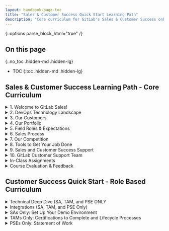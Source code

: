 ```yaml
---
layout: handbook-page-toc
title: "Sales & Customer Success Quick Start Learning Path"
description: "Core curriculum for GitLab's Sales & Customer Success onboarding"
---
```


{::options parse_block_html="true" /}

## On this page
{:.no_toc .hidden-md .hidden-lg}

- TOC
{:toc .hidden-md .hidden-lg}

## Sales & Customer Success Learning Path - Core Curriculum

<details>
<summary markdown="span">1. Welcome to GitLab Sales!</summary>

### 1.[ Welcome to GitLab Sales!](https://gitlab.edcast.com/pathways/sales-quick-start/cards/7167664)
*  **ACTIVITY: Let's Git To Know Each Other! (Assignment, 5 minutes, 1 Point - Pre Work)**
   - Please complete this brief [google form](https://docs.google.com/forms/d/e/1FAIpQLScXH3QSAcqUP4mRJsqUWbn7BUJS_SYJVjFg2oXqOoOwzBMzLA/viewform) to introduce yourself.
*  **What is GitLab? (Material - Video, 31 Minutes)**
   - GitLab is a single application for the entire DevOps lifecycle. [Watch the video](https://youtu.be/-_CDU6NFw7U).
   - GitLab customers buy GitLab for 3 primary reasons: 1) Increase Operational Efficiencies, 2) Deliver Better Products Faster, and 3) Reduce Security and Compliance Risk. Check out the [GitLab Customer Deck](https://docs.google.com/presentation/d/1SHSmrEs0vE08iqse9ZhEfOQF1UWiAfpWodIE6_fFFLg/edit?usp=sharing) and [watch the video](https://www.youtube.com/watch?v=MqL6BMOySIQ).
*  **Company Infomercial (Material - Video, 5 Minutes)**
   - Check out our [company infomercial](https://youtu.be/gzYTZhJlHoI)!
*  **GitLab Culture (Material - Video, 3 Minutes)**
   - Every year, our entire remote workforce gets together in one location for the GitLab Summit. We use this time to bond, build community, and get a bit of work done. It's an essential part of the GitLab experience—watch the video to learn more about our culture, and what it's like to be on our globally distributed team.
   - [Watch the video](https://www.youtube.com/watch?v=Mkw1-Uc7V1k)
   - Read the [Handbook](https://about.gitlab.com/company/culture/gitlab-101/)
*  **Everyone Can Contribute (Material - Video, 3 Minutes)**
   - Learn more about how we live out our Contribute value! [Watch the video](https://www.youtube.com/watch?v=V2Z1h_2gLNU).
*  **Short Toes (Material - Handbook - 15 minutes)**
   - Learn about how we live the collaboration value at GitLab.
   - Read the [Handbook](/handbook/values/#short-toes)
*  **Org Chart (Material - Handbook - 10 Minutes)**
   - You can see more information about team members and who reports to whom on the team page. Throughout the course you will be asked to schedule a few brief meetings with your peers. Keep in mind that it is always ok to put a meeting on someone's calendar, if they can't make it and decline it is not a problem. We hope you enjoy getting to know your super cool co-workers!
   - Check out the [org chart](https://comp-calculator.gitlab.net/org_chart) and the [Team Page](https://about.gitlab.com/company/team/)

</details>

<details>
<summary markdown="span">2. DevOps Technology Landscape</summary>

### 2. [DevOps Technology Landscape](https://gitlab.edcast.com/pathways/sales-quick-start/cards/1459977)
*  **DevOps Technology Landscape**
   - Please click on the link below and go through the course modules.
   - [DevOps Technology Landscape](https://gitlabfieldenablement.s3.us-east-2.amazonaws.com/DevOps+Technology+Landscape+-+Storyline+output/story.html)
*  **GitLab SDLC Quiz (Quiz - 9 Points - Pre Work)**
   - Take a look at the [handbook page on the SDLC](https://about.gitlab.com/stages-devops-lifecycle/) and take this short [quiz](https://forms.gle/Ed9JjNmKsXPhJ4Fr7)
*  **Increase Operational Efficiencies (Material - Video - 5 Minutes)**
   - Compare the traditional DevOps Daisy Chain of disparate tools to an integrated solution for Complete DevOps. GitLab delivers a seamlessly integrated platform for developers and operators to collaborate in real-time and move ideas into production faster.
   - [YouTube - Traditional DevOps Daisy Chain](https://www.youtube.com/watch?v=YHznYB275Mg)
   - Manage Your Toolchain Before It manages You! white paper ([gated link](https://about.gitlab.com/resources/whitepaper-forrester-manage-your-toolchain/)) ([internal link](https://gitlab.com/gitlab-com/www-gitlab-com/-/blob/master/source/resources/downloads/201906-gitlab-forrester-toolchain.pdf))
   - [YouTube - You’re Living Like This? ](https://www.youtube.com/watch?v=w6X4Ha1oC6I)
*  **QUIZ: Increase Operational Efficiencies (Assignment - 25 Minutes - 6 Points - Pre Work)**
   - GitLab is a single application for the entire DevOps lifecycle! Please read the "Manage Your Tool Chain Before it Manages You" white paper from Forrester (see link above) to answer the questions in the [Google Form Quiz.](https://forms.gle/namX7dcg1dbo5KQQ7)

</details>

<details>
<summary markdown="span">3. Our Customers</summary>

### 3. [Our Customers](https://gitlab.edcast.com/pathways/sales-quick-start/cards/1459979)
*  **Our Customers**
   - Please click on the link below and go through the course modules.
   - [Our Customers](https://gitlabfieldenablement.s3.us-east-2.amazonaws.com/Our+Customers+-+Storyline+output/story.html)
* **QUIZ: Buyer Personas (Assignment - 5 Points - Pre Work)**
   - Please take a moment to complete this short [quiz](https://docs.google.com/forms/d/e/1FAIpQLSeIDnYn4kWcBZSeRJ98AjUZK7pfj0DqOsnVIcbZjE-atYFExg/viewform) based on information in the [handbook.](/handbook/marketing/strategic-marketing/roles-personas/buyer-persona/)
*  **QUESTION: Personas & Pain Points (Assignment - 1 Point - Pre Work)**
   - Please share your thoughts on the question below. This is a classroom discussion board, let's crowdsource some knowledge! Why is it important to understand different buyer personas as a salesperson?
*  **Customer Success Stories & Proof Points (Material - Handbook - 10 Minutes)**
   - References are an age old tenet of sales pros! Your prospective clients will definitely be impressed by the positive business outcomes of our customers. Check out our [customer case studies](https://about.gitlab.com/customers/) and [proof points](/handbook/sales/command-of-the-message/proof-points/) on GitLab value.
*  **Marketing Materials Repository (Material - Gitlab.com - 10 Minutes)**
   - Check out the GitLab [marketing materials repository](https://docs.google.com/spreadsheets/d/1NK_0Lr0gA0kstkzHwtWx8m4n-UwOWWpK3Dbn4SjLu8I/edit?usp=sharing) to see all of our best and most relevant sales collateral. Please be careful to only view or download these files, and feel free to send copies to your clients to help them understand GitLab value. If you would like to share one of these assests on social media please be careful to only use the gated links to content.

</details>

<details>
<summary markdown="span">4. Our Portfolio</summary>

### 4. [Our Portfolio](https://gitlab.edcast.com/pathways/sales-quick-start/cards/7172709)
*  **Our Portfolio**
   - Please click on the link below and go through the course modules.
   - [Our Portfolio](https://gitlabtrainingcontent.s3-us-west-2.amazonaws.com/GitLab+Field+Enablement+Our+Portfolio+-+Storyline+output/story.html)
*  **QUESTION: Pitch Deck Video (Material - Video - 15 Minutes)**
   - Please write one thing you learned or found interesting from watching the GitLab Pitch Deck video.
*  **GitLab Features & Functionality**
   - GitLab is a complete DevOps platform, delivered as a single application, fundamentally changing the way Development, Security, and Ops teams collaborate. GitLab helps teams accelerate software delivery from weeks to minutes, reduce development costs, and reduce the risk of application vulnerabilities while increasing developer productivity. Check out this [reference guide](https://about.gitlab.com/product/) to learn more about what is included in each of the different stages of GitLab.
* **Product Tiering Quiz (Assignment - 25 Minutes - 10 Points - Pre Work)**
   - Take a moment to complete this short knowledge check [quiz](https://docs.google.com/forms/d/e/1FAIpQLScahosIQoghrijLvRacseegt65O3SBycTIubvzJsaFn5wp2RQ/viewform)
* **GitLab Security Solutions (Material - Slides and Video - 30 minutes)**
   - Security is one of the biggest differentiators to Ultimate. In this course, you will learn detailed information about GitLab security capabilities with a click through demo.
   - Using [GitLab for Software Security Video](https://youtu.be/SP0VSH-NqJs)
   - [GitLab Secure Doc](https://docs.gitlab.com/ee/user/application_security/index.html)
   - [GitLab Security and Compliance Capabilities Deck](https://docs.google.com/presentation/d/1WHTyUDOMuSVK9uK7hhSIQ_JbeUbo7k5AW3D6WwBReOg/edit)
*  **Selling Professional Services (Material - Video - 30 Minutes)**
   - Our [Professional Services](/handbook/customer-success/professional-services-engineering/selling/) team is made up of not only GitLab subject matter experts but seasoned DevOps professionals who have experience in deploying and maintaining both large-scale applications as well as creating and teaching best practices throughout the SDLC. Our experts help lead Concurrent DevOps Transformations, providing direct support to our customer’s strategic business initiatives. GitLab's Professional Services team exists to enable your clients realize the full value of their GitLab installation. We can provide direct implementation support to ensure the GitLab installation is resilient and secure. We also offer migration services to facilitate the transition to GitLab by delivering a clean dataset to resume operations at once. Our education and specialized training provide training in best practices, such as CI/CD, version control, metrics, and more.
   - You can also watch the [Sales Enablement Session](/handbook/customer-success/professional-services-engineering/sales-enablement/) about how to sell services
*  **GitLab Direction & Latest Releases**
   - Our vision is to replace disparate DevOps toolchains with a single application that is pre-configured to work by default across the entire DevOps lifecycle. We aim to make it faster and easier for groups of contributors to deliver value to their users, and we achieve this by enabling:
   - Faster cycle time, driving an improved time to innovation
   - Easier workflows, driving increased collaboration and productivity
   - Our solution plays well with others, works for teams of any size and composition and for any kind of project, and provides ongoing actionable feedback for continuous improvement. You can read more about the principles that guide our prioritization process in our product handbook.
   - Be sure to review the information from our latest release!
      - [GitLab Direction](https://about.gitlab.com/direction/#single-application)
      - [GitLab Releases](https://about.gitlab.com/releases/categories/releases/)
*  **Product Maturity**
   - GitLab has a broad scope and vision, and we are constantly iterating on existing and new features. Some stages and features are more mature than others.
   - To convey the state of our feature set and be transparent, we have developed a [GitLab Product Maturity framework](https://about.gitlab.com/direction/maturity/) for categories, application types, and stages.
*  **Additional Resources**
   - The below are resources you might want to review or bookmark for later.
      - [GitLab Terms & Conditions](https://about.gitlab.com/terms/)
      - [GitLab Marketing Materials Repository](https://gitlab.com/gitlab-com/www-gitlab-com/tree/master/source/resources/downloads): Check out the GitLab.com marketing materials repository to see all of our best and most relevant sales collateral. Please be careful to only view or download these files, and feel free to send downloaded copies to your clients to help them understand GitLab value.
      - [GitLab Pricing Model](https://about.gitlab.com/company/pricing/): Check out the chart to understand our pricing model. For additional context take a look at the handbook page on [pricing](https://about.gitlab.com/pricing/).

</details>

<details>
<summary markdown="span">5. Field Roles & Expectations</summary>           


### 5. [Field Roles & Expectations](https://gitlab.edcast.com/pathways/sales-quick-start/cards/1460153)
*  **Sales Roles (Material, - Handbook - 30 minutes)**
   - Review the sales roles based on the customer segment you will cover.
   - Read the [Handbook](/handbook/sales/)
   - Read the [Strategic Account Leader (Enterprise) Role Description](https://about.gitlab.com/job-families/sales/strategic-account-leader/)
   - Read the [Account Executive (Mid-Market) Role Description](https://about.gitlab.com/job-families/sales/account-executive/)
   - Read the [Customer Advocate (SMB) Role Description](https://about.gitlab.com/job-families/sales/smb-customer-advocate/)
   - Read the [Sales Development Representative Role Description](https://about.gitlab.com/job-families/marketing/sales-development-representative/)
*  **Solutions Architects (Material - Handbook - 15 minutes)**
   - GitLab's Solutions Architects (SAs) are trusted advisors to GitLab prospects and customers during the presales motion, demonstrating how the GitLab application and GitLab Professional Services address common and unique business requirements.
   - Read the [Solutions Architect Role Description](https://about.gitlab.com/job-families/sales/solutions-architect/)
   - Read about the [Proof of Value Deliverable](/handbook/customer-success/solutions-architects/tools-and-resources/pov)
*  **Technical Account Managers (Material, - Handbook - 15 minutes)**
   - GitLab's Technical Account Managers serve as trusted advisors to GitLab's customers. This section outlines to TAM role and their key deliverables: Health Checks, Sucess Plans, and Executive Business Reviews.
   - Read the [TAM Handbook](/handbook/customer-success/tam/#what-is-a-technical-account-manager-tam)
   - Read about [Customer Health Scores in the Handbook](https://about.gitlab.com/handbook/customer-success/tam/health-score-triage/)
   - Read about [Success Plans in the Handbook](/handbook/customer-success/tam/success-plans/)
   - Read about [Executive Business Reviews in the Handbook](/handbook/customer-success/tam/ebr/)
*  **Professional Services Engineers (Material - Handbook - 10 minutes)**
   -Professional Services Engineers (PSEs) provide professional services on-site or remote deployment of GitLab technology and solutions as well as training. The PSE will act as the technical representative leading the direct interaction with the customer’s personnel and project teams by rolling out best practices.
   - Read the [PSE Role job description](https://about.gitlab.com/job-families/sales/professional-services-engineer/)
   - Read the [Handbook](/handbook/customer-success/professional-services-engineering/)
*  **Customer Success Handbook (Material - Handbook - 10 minutes)**
   - Skim and bookmark the [Handbook](/handbook/customer-success/)
 
</details>


<details>
<summary markdown="span">6. Sales Process</summary> 

### 6. Sales Process
*  **Command of the Message Intro Course (Assignment - 2 Hours - 10 Points - Pre Work)**
   - Please complete the [Command of the Message](https://gitlab.edcast.com/pathways/sales-quick-start/cards/1447979) learning path.
   - Time to complete is approximately 1.5 hours
*  **MEDDPPICC Full E-Learning Course (Assignment - 2 Hours - 10 Points - Pre Work)**
   - Please sign in to [MEDDPPICC](https://gitlab.edcast.com/pathways/sales-quick-start/cards/1459983) learning path and complete the MEDDPPICC full eLearning course.
   - Time to complete is approximately 1.5 hours
*  **GitLab Value Framework (Material - Sales Collateral - 35 Minutes)**
   - The GitLab [value framework](https://internal-handbook.gitlab.io/sales/command-of-the-message/#resources-core-content) (internal only) is one of the most useful tools available for salespeople. Take a look to understand our value drivers, how to uncover customer needs, and how to articulate value and differentiation. A [framework summary](https://internal-handbook.gitlab.io/sales/command-of-the-message/#resources-core-content) (internal only) is also avaliable for quick reference.
* **Seller Deficit Disorder (Material - Sales Collateral - 15 Minutes - Pre Work)**
   - Please read this [short document](https://drive.google.com/file/d/1heCPCI9bT1sc05Xj0hrp8BJrlzMc8VEc/view?usp=sharing) by Force Management to prepare for the Command of the Message training in Sales Quick Start.
*  **[Co-Selling with Partners](https://gitlab.edcast.com/pathways/sales-quick-start/cards/1316397) (Course - 30 Minutes - Pre Work)**
*  **Social Selling 101 ( Material - Video - 20 Minutes)**
   - Social selling is the art of using social networks to find, connect with, and nurture your customers and prospects. Watch the [video](https://www.youtube.com/watch?v=w-C4jts-zUw) and use this [guide](https://drive.google.com/open?id=1UCRF6PC6al8XxT8E_4rDKkQjkW6WGPA6gybWeuRIg7A&authuser=0) to learn how to make a profile that will resonate with your prospects.
*  **[QUESTION: Business Development](https://gitlab.edcast.com/pathways/sales-quick-start/cards/1470149) (Assignment - 15 Minutes - 10 Points - Pre Work)**
   - Business development is hard... because not everyone gets marketing qualified leads or has a big referral network. Take a look at the [Sales Development](/handbook/marketing/revenue-marketing/sdr/) handbook page to understand more about your XDR partners and their processes. Please share 1-2 insights on strategy or best practices from your experience. How do you consistently keep the pipeline full of leads? Let's crowdsource some best practices!
*  **[QUESTION: Account Development](https://gitlab.edcast.com/pathways/sales-quick-start/cards/1470151) (Assignment - 15 Minutes - 10 Points - Pre Work)**
   - One of the most important parts of a salesperson's job is account development. Your clients bought from you once, and they are very likely to do it again! Please share 1-2 insights on strategy or best practices from your experience. How do you keep your clients buying more and sending referrals? Let's crowdsource some experience!

</details>


<details>
<summary markdown="span">7. Our Competition</summary> 

### 7. [Our Competition](https://gitlab.edcast.com/pathways/sales-quick-start/cards/1462204)
*  **The Industry In Which GitLab Competes (Material - Video - 11 Minutes)**
   - Sid Sijbrandij, CEO of GitLab, discusses the overall industry where GitLab competes.
   - [You Tube - The Industry GitLab Competes In](https://www.youtube.com/watch?v=qQ0CL3J08lI)
*  **ACTIVITY: Review & Subscribe: Industry Insights (Assignment - 1 Point - Pre Work)**
   - Review and subscribe to the following blogs recommended by Sid to get the latest industry insights.
   - [https://news.ycombinator.com/](https://news.ycombinator.com/)
   - [https://thenewstack.io/](https://thenewstack.io/)
   - [https://martinfowler.com/](https://martinfowler.com/)
   - [https://about.gitlab.com/blog/](https://about.gitlab.com/blog/)
*  **Competitor Overview (Material - Handbook - 30 Minutes)**
   - There are a lot of [DevOps tools](https://about.gitlab.com/devops-tools/) out there. As a single application for the entire DevOps life cycle, GitLab can remove the pain of having to choose, integrate, learn, and maintain the multitude of tools necessary for a successful DevOps tool chain. However, GitLab does not claim to contain all the functionality of all the tools listed here. Click on a DevOps tool to compare it to GitLab. Last thing dont forget to log into [Crayon](https://app.crayon.co/intel/gitlab/battlecards/), our competitive intelligence platform to view all of our latest competitive advantages.
*  **GitLab vs. GitHub (Material - Video - 3 Minutes)**
   - No... we are not the same company! This short YouTube video on [GitLab vs. GitHub](https://www.youtube.com/watch?v=s8DCpG1PeaU) covers some basic differences.
   - Check out the [GitLab vs. GitHub](https://about.gitlab.com/devops-tools/github-vs-gitlab/)
*  **Cloudbees + Jenkins (Material - Video and Battlecard - 35 minutes)**
   - Watch the [YouTube Video](https://www.youtube.com/watch?v=a95DQqRTOHw&feature=youtu.be)
   - Check out the [GitLab vs. Jenkins](https://about.gitlab.com/devops-tools/jenkins-vs-gitlab/)
*  **Azure DevOps**
   - Check out the [GitLab vs. Azure DevOps](https://about.gitlab.com/devops-tools/azure-devops-vs-gitlab/)
*  **ACTIVITY: Phone-A-Friend: Competitors (Assignment - 45 Minutes - 10 Points - Pre Work)**
   - Talk with 3 tenured GitLab sales professionals (individual contributors or people managers) and ask them for their tips and tricks on successfully beating the competition. Please take notes from your calls and briefly summarize one or two things you learned from each conversation in the [Google Form](https://docs.google.com/forms/d/e/1FAIpQLSdCwvGRS_-fV9J57KGYIjkXNEUHDigKoPXss-kf9r3Zjozo9w/viewform?usp=sf_link) to submit the assignment.
* **QUIZ: Competitors (Assignment - 5 Points - Pre Work)**
Please take a moment to answer the questions in this short [quiz.](https://docs.google.com/forms/d/e/1FAIpQLSc6-LgwwSBBnsXDn1spi68FCseBY8OjP0rur_DKqa9RmEwQIg/viewform) The information in this quiz is covered in the handbook pages on [Competitive Intelligence](/handbook/marketing/strategic-marketing/competitive/) and [DevOps Tools Landscape.](https://about.gitlab.com/devops-tools/)

</details>


<details>
<summary markdown="span">8. Tools to Get Your Job Done</summary> 

### 8. Tools to Get Your Job Done
*  **Using GitLab: The Basics (Material - Handbook - 45 minutes)**
   -This module includes information to help you learn GitLab, and walks you through Projects, Issues, Merge Requests, Pipelines, Settings, User & Admin Area. It includes the Git Basics Training commonly delivered to customers by Professional Services and documentation to help you feel more comfortable with using GitLab.
   -[Learning GitLab with Git Basics](https://gitlab-training.gitlab.io/basics/deck/both.html#/1)
   -[GitLab Basics Guides](https://docs.gitlab.com/ee/gitlab-basics/)
   -[Introduction to GitLab Workflow](https://docs.gitlab.com/ee/topics/gitlab_flow.html)
   -[Description Templates](https://gitlab.com/help/user/project/description_templates)
*  **GitLab Tech Stack Details (Material - Handbook - 10 Minutes)**
   - Take a look to understand all the [tools that GitLab uses](/handbook/business-ops/tech-stack/) to keep the business running smoothly.
*  **ACTIVITY: You've Got Issues! (Assignment - 20 Minutes - 10 Points - Pre Work)**
   - Please find the [Sales Enablement Sandbox](https://gitlab.com/gitlab-com/sales-team/sales-enablement-sandbox) Project, and read the handbook page ["No Tissues with Issues"](/handbook/marketing/strategic-marketing/getting-started/101/). Create an issue with a label, due date, weight, and assign it to yourself. Submit the link to your issue to complete this assignment. Also take a look at the [Markdown syntax guide](https://www.markdownguide.org/basic-syntax/) to learn more about how to code using Markdown. This will be very helpful as you create issues and merge requests.
*  **ACTIVITY: Practice Searching Issues and Filtering Labels (Assignment - 10 minutes - 10 points)**
   - Practice [searching issues and filtering using labels](https://gitlab.com/gitlab-org/gitlab-foss/-/labels)
*  **Update Your LinkedIn Profile! (Assignment - 30 Minutes - 10 Points - Pre Work)**
   - Check out the [slide deck](https://drive.google.com/open?id=1UCRF6PC6al8XxT8E_4rDKkQjkW6WGPA6gybWeuRIg7A&authuser=0) on creating a great profile that will look good to your prospects and clients!
*  **Salesforce - Booking Orders (Material - Handbook - 10 Minutes)**
   - [Learn how to create](/handbook/business-ops/order-processing/#step-7--submitting-an-opportunity-for-approval) Accounts, Contacts, Opportunities, and [Quotes](/handbook/sales/field-operations/sales-operations/deal-desk/#zuora-quote-configuration-guide---standard-quotes) in Salesforce.
*  **Reference Edge (Material - Video - 10 Minutes)**
   - Reference Edge Software will help reps to easily see what available references are the best fit for their current opportunity. Check out the [video](/handbook/sales/training/#functional-skills--processes), and [Powerpoint](https://docs.google.com/presentation/d/18odHX0PTzifRJaeAr-yxa9jdg1_nw4RYDiBqAkYFAyM/edit?usp=sharing) on this new tool.

</details>

<details>
<summary markdown="span">9. Sales and Customer Success Support</summary> 

### 9. [Sales and Customer Success Support](https://gitlab.edcast.com/pathways/sales-quick-start/cards/1472289)
*  **The Product Teams (Material - Handbook - 60 minutes)**
   -Review the Product Stages Handbook page to see who you should reach out if you have questions or need assistance with a [particular product.](/handbook/product/categories/)
*  **The GitLab Legal Team (Material - Handbook - 10 Minutes)**
   - Familiarize yourself with submitting Contract Requests for Legal/Contract assistance. [Presentation](https://docs.google.com/presentation/d/1lesWNvPAFd1B3RuCgKsqQlE85ZEwLuE01QpVAKPhQKw/edit#slide=id.g5d6196cc9d_2_0), [Video](https://www.youtube.com/watch?v=CIWdsqRX7E0&amp=&feature=youtu.be) and [Handbook Page](/handbook/business-ops/order-processing/#process-for-agreement-terms-negotiations-when-applicable-and-contacting-legal)
   - You can reach out to the [Legal Team](/handbook/legal/) on the #legal Slack chat channel. The legal Slack chat channel is reserved for everyday legal questions. If you are making a request that requires some sort of deliverable, please do not use the legal Slack chat channel. Slack is reserved for immediate, informal communications. Also, please do not share confidential information on Slack that is not meant for the entire company to see, and do not use it to seek legal advice. You can email the legal team at legal@gitlab.com.
*  **Support for GitLab Team Members (Material - Handbook - 10 Minutes)**
   - [GitLab Support](/handbook/support/internal-support/#what-does-the-support-team-do) provides technical support to our Self-managed and GitLab.com customers for the GitLab product. We are not internal IT Support, so we probably can't help you with your MacBook, 1Password or similar issues.
* **GitLab Alliances (Material - Handbook - 10 Minutes)**
  - Watch the [video](https://www.youtube.com/watch?v=Mi3dtKxypkA&feature=youtu.be), check out the [handbook](/handbook/alliances/) page, and [slides](https://docs.google.com/presentation/d/1iSW8-h6nVaqIdHm5jJZqRrHMB-GCiOe-9ODFo0oke4E/edit?usp=sharing) to understand how we parter with other companies to accelerate GitLab’s trajectory by connecting the great work every team is doing with the outside world.
*  **GitLab Terms & Conditions (Material - Handbook - 10 Minutes)**
   - The following [terms and conditions](https://about.gitlab.com/terms/) govern all use of the GitLab.com website, or any other website owned and operated by GitLab which incorporate these terms and conditions) (the “Website”), including all content, services and support packages provided on via the Website. The Website is offered subject to your acceptance without modification of all of the terms and conditions contained herein and all other operating rules, policies (including, without limitation, procedures that may be published from time to time on this Website by GitLab (collectively, the “Agreement”).
*  **Where to Find Sponsored Marketing Events (Material - Handbook - 10 Minutes)**
   - Take a look at the [marketing issue board](https://gitlab.com/groups/gitlab-com/marketing/-/boards/933457?&label_name[]=West) to see when and where we will be hosting marketing events.

</details>

<details>
<summary markdown="span">10. GitLab Customer Support Team</summary> 

### 10. [GitLab Customer Support Team](https://gitlab.edcast.com/insights/gitlab-customer-support)

- **Review the GitLab Customer Support Documentation (Material - Handbook - 5 minutes)**
  - The GitLab Support Team provides technical support to GitLab.com and Self-Managed GitLab customers. The Support Team Handbook is the central repository that explains our work processes and the reasons behind them. To learn more, check out the [Handbook](/handbook/support/).
- **Review the following workflows in the GitLab Customer Support Documentation (Material - Handbook - 15 minutes)**
  - Read the [Working with GitLab Support](https://about.gitlab.com/handbook/support/internal-support/) page as it details how to get in touch with us for common requests requiring Support involvement.
      - The [Support Tickets & Customer Information](https://about.gitlab.com/handbook/support/internal-support/#support-tickets--customer-information) and the [Common Requests](https://about.gitlab.com/handbook/support/internal-support/#common-requests) sections have a list of workflows that you might frequently encounter.
      - Check out this [Slack workflow](https://about.gitlab.com/handbook/support/internal-support/#i-want-to-escalate-a-ticket) if you have to escalate a ticket for a customer to understand the expectations around it.
         - Read the [Trials and Prospect Support](https://about.gitlab.com/handbook/support/internal-support/#trials-and-prospect-support) workflow that should be followed for prospects looking to evaluate Support experience.
      - Make note of Support's [internal-requests](https://gitlab.com/gitlab-com/support/internal-requests) project - you will be filing issues under this for some of the workflows listed in the above page.
- **Review the Zendesk Workflow (Material - Handbook - 15 minutes)**
  - Zendesk is the tool the GitLab Support Team uses to work tickets for customers. Please familiarize yourself with the associated workflows.
  - Review the workflows in this section of the [Handbook](https://about.gitlab.com/handbook/support/workflows/#Zendesk).
- **Sign up for Zendesk (Assignment - 5 Minutes - 10 Points - Pre Work)**
  - All GitLab staff can request a 'Light Agent' account so that you can see customer tickets in Zendesk and leave notes for the Support team. These accounts are free. To request a Light Agent Zendesk account, please send an email to [gitlablightagent.5zjj2@zapiermail.com]. You'll receive an automated reply with the result of your request. NOTE: you must send your request from your GitLab Google / Gmail account. No other addresses will work. The Subject and Body fields of the email can be empty.
      - Check out the additional information in the [handbook](https://about.gitlab.com/handbook/support/internal-support/#viewing-support-tickets), in [Zendesk](https://www.zendesk.com/company/collaboration-add-on-additional-features/), and on [gitlab.com](https://gitlab.com/gitlab-com/team-member-epics/access-requests/-/issues/new?issuable_template=Individual_Bulk_Access_Request). Once the account is created, you'll need to wait 24 hours for it to be assigned in Okta. Once Zendesk is assigned, you should be able to login to Zendesk at https://gitlab.zendesk.com/agent.

</details>

<details>
<summary markdown="span">In-Class Assignments</summary> 

### In-Class Assignments
* **Essential Questions Exercise (Assignment - 30 Minutes - 10 Points - In-Class)**
   - Please work in small groups to answer the questions on the [attached document.](https://docs.google.com/document/d/1XvFKnDdueKeUhdk-x9vp9_ASS1rHIPmFhN63z0wlZcs/edit?usp=sharing)
* **Value Card Exercise - Group Activity (Assignment - 30 Minutes - 10 Points - In-Class)**
   - Please work in small groups to create a value card for your assigned differentiator with the [attached document.](https://docs.google.com/document/d/1XvFKnDdueKeUhdk-x9vp9_ASS1rHIPmFhN63z0wlZcs/edit?usp=sharing).
* **Discovery Questions Exercise (Assignment - 30 Minutes - 10 Points - In-Class)**
   - Please work in small groups to fill out the [attached document.](https://docs.google.com/document/d/1bKe4AGwg1gGhvUqovuQdm3b7y5bQb6EOvu5BxC4ZUSw/edit?usp=sharing) Think of a real opportunity that you or someone in your group is currently working and write some good discovery questions & expected responses.
* **Defensible Differentiator Exercise (Assignment - 30 Minutes - 10 Points - In-Class)**
   - Please work in small groups to fill out the [attached assignment](https://docs.google.com/document/d/1V2yMIaHvp_s1RzSlsAR2_AsExSloyLKbVuSlqVkbufg/edit?usp=sharing) on defensible differentiators.
*  **Searching GitLab Like a Pro (Assignment - 10 Minutes - 10 Points - In-Class)**
   - At GitLab, we're prolific at documenting what we do in the handbook, the website, and in GitLab documentation. This may make it difficult to find specific pieces of content. Google already indexes all our public facing pages and there is a search modifier google offers that will help. Take a look at the handbook page on how to [set up your search engine like the pros!](/handbook/tools-and-tips/searching/)
*  **Role Play Notes (Assignment - 10 Minutes - 10 Points - In-Class)**
   - Please submit your notes from one of the role plays that you observed using the [notes template](https://docs.google.com/document/d/1bzuO-ngACn4Z1S55Z7EtNOb2HYCZbcBZZRYIVpkeMtw/edit?usp=sharing). Dont forget to check out the [handbook page](/handbook/sales/#sales-note-taking) on how we take notes at GitLab.

</details>

<details>
<summary markdown="span">Course Evaluation & Feedback</summary> 


### Course Evaluation & Feedback
*  Every participant is asked to please let us know how we can do better by taking [this brief survey](https://docs.google.com/forms/d/e/1FAIpQLSch3PLSzmoPUCSyhHUVwUfFSSPwiVGl2lAhRIc_bCmqZ6us6g/viewform?usp=sf_link)

</details>

## Customer Success Quick Start - Role Based Curriculum

<details>
<summary markdown="span">Technical Deep Dive (SA, TAM, and PSE ONLY</summary> 

### 12. [Technical Deep Dive (SA, TAM, and PSE ONLY)](https://gitlab.edcast.com/insights/ECL-a9fb71d3-9877-4da9-af7d-7eab2dd1c04b)
*  **GitLab Ultimate Demo (Material - Video - 60 minutes)**
   -Review the [GitLab Ultimate Demo](https://chorus.ai/meeting/1837148?tab=summary&call=5E63AE4EDCAD4960A59BEBBEF4CEE1BF)
* **Auto DevOps (Material - GitLab Docs - 15 minutes)**
   -Auto DevOps provides pre-defined CI/CD configuration which allows you to automatically detect, build, test, deploy, and monitor your applications. Leveraging CI/CD best practices and tools, Auto DevOps aims to simplify the setup and execution of a mature & modern software development lifecycle.
   -Review the [GitLab Doc on Auto DevOps](https://docs.gitlab.com/ee/topics/autodevops/)
*  **GitLab API (Material - GitLab Doc - 15 minutes)**
   -Automate GitLab via a simple and powerful API.
   -Review the [GitLab Doc on API](https://docs.gitlab.com/ee/api/)
*  **GitLab for Agile (Material - 30 minutes)**
   -Agile development is iterative, incremental, and lean approaches to streamline and accelerate the delivery of projects. Ever wondered if GitLab supports Agile methodology? If you're considering using GitLab it might not be obvious how its features correspond with Agile artifacts, so we've broken it down for you in a blog and the GitLab Agile Planning page.
   -Review the [Agile Delivery page on the company website](https://about.gitlab.com/solutions/agile-delivery/)
   -Review the [Agile Blog](https://about.gitlab.com/blog/2018/03/05/gitlab-for-agile-software-development/)
*  **GitLab Runners (Material - GitLab Docs, Slides, and Video - 60 minutes)**
   -GitLab Runner is the open source project that is used to run your jobs and send the results back to GitLab. It is used in conjunction with GitLab CI, the open-source continuous integration service included with GitLab that coordinates the jobs.  Below are slides, the video presentation, and additional information about GitLab Runners.
   -[GitLab Runner Doc](https://docs.gitlab.com/runner/)
   -[GitLab Runner Deep Dive Slides](https://docs.google.com/presentation/d/1OhQllwfVNSbWymjf5MCxgWG86FnxjvqLUjL-8sQgZTg/edit#slide=id.g2823c3f9ca_0_9)
   -[GitLab Runner Deep Dive Reording](https://drive.google.com/file/d/1QdgNLxepxiNwUwykhOX6DBmUMp067ooQ/view)
*  **GitLab Reference Architectures and GitLab GEO (Material - 20 minutes)**
   -Review the GitLab Reference Architectures and Geo Replication Overview, then hear Brian Wald, Solution Architect Manager, break it all down.
   -[GitLab Reference Architectures](https://docs.gitlab.com/ee/administration/reference_architectures/)
   -[GitLab High Availability and Geo Options Video](https://youtu.be/fji7nvmOHNQ)
*  **ACTIVITY: Let's Install GitLab! (Material - Handbook - 60 minutes)**
   -Choose one of the installation options mentioned in the link below. Once installed populate with some test data. Be sure to include: Populate with some test data: User account, Project, Issue.
   -Review the [About GitLab Installation Page](https://about.gitlab.com/install/)
*  **ACTIVITY: Let's Install A GitLab Runner! (Material - Handbook - 60 minutes)**
   -Choose one of the installation options mentioned in the link below. Become familiar with the executors and different use-cases they solve.
   -Review the [About GitLab Runner Page](https://docs.gitlab.com/runner/install/)
*  **Kubernetes 101 (Material - 13 hours)**
   -It is essential that you understand the Kubernetes (k8s) fundamentals. Based on your existing Kubernetes experience you should either take the first course "Kubernetes for the Absolute Beginner" (6 hours) or "Learn DevOps: the Complete Kubernetes Course" (13 hours).
*  **Resources (Optional Material)
   -Bookmark these [AWS and CI references](https://docs.google.com/document/d/1bB7vlefsD_jwVgRxwaGuc8-AmR5sMyGSssS_alkNxuc/edit)
   -Bookmark these [Marketing Demos](/handbook/marketing/strategic-marketing/demo/)

</details>


<details>
<summary markdown="span">Integrations (SA, TAM, and PSE Only)</summary> 


### 13. [Integrations (SA, TAM, and PSE Only)](https://gitlab.edcast.com/insights/ECL-a9fb71d3-9877-4da9-af7d-7eab2dd1c04b)
* **Category Overview**
   - GitLab's vision is to be the best single application for every part of the DevOps toolchain. However, some customers use tools other than our built-in features–and we respect those decisions. The Integrations category was created specifically to better serve those customers. Currently, GitLab offers [30+ project services](https://docs.gitlab.com/ee/user/project/integrations/project_services.html#project-services) that integrate with a variety of external systems. Integrations are a high priority for GitLab, and the Integrations category was established to develop and maintain these integrations with key 3rd party systems and services.
* **Jira**
   - GitLab Issues are a powerful tool for discussing ideas and planning and tracking work. However, many organizations have been using Jira for these purposes and have extensive data and business processes built into it. While you can always migrate content and process from Jira to GitLab Issues, you can also opt to continue using Jira and use it together with GitLab through our [integration.](https://docs.gitlab.com/ee/integration/jira/) For a video demonstration of integration with Jira, watch [GitLab workflow with Jira issues](https://youtu.be/fWvwkx5_00E)
* **Jenkins**
   - GitLab’s [Jenkins integration](https://docs.gitlab.com/ee/integration/jenkins.html) allows you to trigger a Jenkins build when you push code to a repository, or when a merge request is created. Additionally, it shows the pipeline status on merge request widgets and on the project’s home page. Videos are also available on [GitLab workflow with Jira issues and Jenkins pipelines](https://youtu.be/Jn-_fyra7xQ) and [Migrating from Jenkins to GitLab.](https://youtu.be/RlEVGOpYF5Y)
* **Github**
   - GitLab provides an integration for updating the pipeline statuses on GitHub. This is especially useful if using GitLab for CI/CD only. This project integration is separate from the [instance wide GitHub integration](https://docs.gitlab.com/ee/user/project/import/github.html#mirroring-and-pipeline-status-sharing) and is automatically configured on [GitHub import.](https://docs.gitlab.com/ee/integration/github.html)
*  **GitLab as OAuth 2 Authentication Service Provider (Material - GitLab Docs - 60 minutes)**
   -OAuth provides to client applications a ‘secure delegated access’ to server resources on behalf of a resource owner. In fact, OAuth allows an authorization server to issue access tokens to third-party clients with the approval of the resource owner, or the end-user.
   -Review this page to learn how to use [GitLab as an OAuth authentication service provider](https://docs.gitlab.com/ee/integration/oauth_provider.html)

</details>

<details>
<summary markdown="span">SAs Only: Set Up Your Demo Environment</summary>

### 14. SAs Only: Set Up Your Demo Environment
*  **ACTIVITY: Obtain Gold Level Access to Enable All Features on GitLab.com (Assignment - 15 minutes - 10 points)**
   -An [example request](https://gitlab.com/gitlab-com/support/internal-requests/issues/310)
*  **ACTIVITY: Create a demo account on gitlabdemo.com (Assignment - 10 points)**
   - Log in with your GitLab credentials using Okta. After login, a GitLab group will be created automatically and accessible on the [Cloud Sandbox](https://gitlabsandbox.cloud). From there, this group can serve as a ground for future demo projects. For an oveview of our demo systems, please review the [Demo Systems Handbook page](/handbook/customer-success/demo-systems/). For an overview of the Cloud Sandbox, please review the [Sandbox Cloud Realm Handbook Page](https://about.gitlab.com/handbook/infrastructure-standards/realms/sandbox/).
*  **ACTIVITY: Set Up Standby Demo Project (Assignment - 1 day - 10 points)**
   - At any point in the day, you may be called in to do a quick demo and its helpful to have a standby project in your back pocket with commonly requested workflows.
   - Pair up with a member of your team on creating a standby project. Bonus - Collaborate on storytelling ideas when creating the standby project.
   - Create a project in a familiar framework and language. Add the following capabilities to the project:
     - Containerize the application and push to the container registry
     - Enable GitLab Kubernetes integration and [connect to the demo cluster](/handbook/customer-success/demo-systems/tutorials/getting-started/configuring-group-cluster/)
     - Add unit tests to the project and include [unit test reports](https://docs.gitlab.com/ee/ci/unit_test_reports.html)
     - Add [static analysis](https://docs.gitlab.com/ee/user/application_security/sast/) to identify vulnerabilities in the codebase
     - Add [dependency scanning](https://docs.gitlab.com/ee/user/application_security/dependency_scanning/) to identify vulnerabilities in the projects dependencies
     - Add [multiple approvals rules](https://docs.gitlab.com/ee/user/project/merge_requests/approvals/rules.html) and review gating mechanisms
     - Enable [protected branches](https://docs.gitlab.com/ee/user/project/protected_branches.html)
     - Create an [issue board with a workflow](https://docs.gitlab.com/ee/user/project/issue_board.html)
*  **ACTIVITY: Deliver Your Demo (Assignment - 60 minutes - 10 points)**
   -Deliver a short demo of your choice in the SA Bootcamp Demo Scenarios below. Access to Jenkins and Jira and the associated GitLab.com project are available in the [SA Vault within 1Password](https://docs.google.com/document/d/1tIaZUU5YYyQtvQwZ2EOpeCoIK2TGDHbVfJv7jbAI0kk/edit)
   -Be sure to invite your manager and onboarding buddy.
   -Upload the below recorded scenarios to the below [Google Drive folder](https://drive.google.com/drive/folders/1EIN5iZnTWVUvWOsdCNkINIWOBfPGe4Bz)
*  **OPTIONAL: Sign up for a Sandbox Cloud Environment**
   - [Sandbox Cloud](https://about.gitlab.com/handbook/infrastructure-standards/realms/sandbox/) is an automated provisioning platform for AWS or GCP environments. These environments are helpful for demo/sandbox/testing purposes and is paid for by GitLab.

</details>

<details>
<summary markdown="span">TAMs Only: Certifications to Complete and Lifecycle Processes</summary> 

### 15. TAMs Only: Certifications to Complete and Lifecycle Processes

#### Certifications:
1. [Success Plans](https://gitlab.edcast.com/pathways/ECL-47775d76-4bc6-4fe8-bdde-07f6ffc56578)
1. [Executive Business Reviews](https://gitlab.edcast.com/pathways/tam-executive-business-reviews) 


#### Customer Onboarding
*  **Customer Onboarding (Material - Handbook and Video - 60 Minutes)**
   - Customer on-boarding is a 45 day time period. Technical Account Managers and Professional Services Engineers should work closely together throughout the on-boarding process, with support from Solutions Architects and Strategic Account Leaders/Account Managers where appropriate. The Customer Kickoff is a moment that matters in the customer's journey. Below are resources you should familiarize yourself with as you get ready to start interacting with customers.
   - [Customer Onboarding](/handbook/customer-success/tam/onboarding/)
   - [Using Gainsight within Customer Success](/handbook/customer-success/tam/gainsight/)
   - [Customer Onboarding Dashboard](https://gitlab--jbcxm.na129.visual.force.com/apex/GainsightNXT?sfdc.tabName=01r4M000000wqZv#home%2358502af5-e7c2-4cbd-8645-d612b74424ff)
*  **ACTIVITY: Record a Customer Kickoff Call (Assignment - 60 minutes - 10 points)**
   -Using Zoom, record a short mock customer kickoff call. Be sure to invite your manager and your onboarding buddy.
   -The [Rubric for the call](https://docs.google.com/forms/d/e/1FAIpQLSeZgqf6cU0rR0wvoOneGGh0jNaC0PXCzN5TEf_IBbBn80VxfQ/viewform)

</details>

<details>
<summary markdown="span">PSEs Only: Statement of Work</summary> 

### 16. PSEs Only: Statement of Work
*  **The Statement of Work (SOW) Process (Material - Handbook - 20 minutes)**
   - Review the SOW Creation Process, and review the below reference deck for details on creating a Professional Services SOW.
   - [Workflow for the SOW](/handbook/customer-success/professional-services-engineering/selling/)
   - [SOW Creation Instructions](https://docs.google.com/presentation/d/1ro9wlLHsoOMC-iYJpxy_RTCD4PfjDFZEdbuMyDD6WOk/edit#slide=id.g2823c3f9ca_0_9)
*  **ACTIVITY: Create a Mock SOW (Assignment - 60 minutes - 10 points)**
   -Create a mock SOW using the calculator below and the automatic SOW creator on that page. This is for 1000 users. The prospect wants an HA deployment on AWS, admin training for 20 people, CI/CD training for 60 people and a migration of their existing data from their existing SVN system (assume this costs $15K). Send the link of the Google doc you create to your manager when it's complete.
   -[GitLab Services Calculator](https://services-calculator.gitlab.io/) Please note the SOW may have errors in it as the calculator is still WIP
   - Many example SOW's can be found in the [Google Drive Folder](https://drive.google.com/drive/folders/1J1HqK6lh36UYLnyRcpe3u-Hpl5xSy0Vp)

</details>
